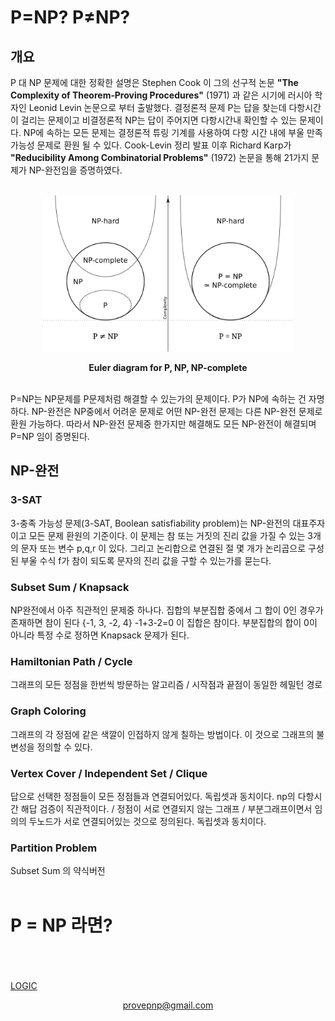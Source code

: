 # P=NP? P≠NP?
## 개요
P 대 NP 문제에 대한 정확한 설명은 Stephen Cook 이 그의 선구적 논문 **"The Complexity of Theorem‑Proving Procedures"** (1971) 과 같은 시기에 러시아 학자인 Leonid Levin 논문으로 부터 출발했다. 결정론적 문제 P는 답을 찾는데 다항시간이 걸리는 문제이고 비결정론적 NP는 답이 주어지면 다항시간내 확인할 수 있는 문제이다. NP에 속하는 모든 문제는 결정론적 튜링 기계를 사용하여 다항 시간 내에 부울 만족 가능성 문제로 환원 될 수 있다. Cook-Levin 정리 발표 이후 Richard Karp가 **"Reducibility Among Combinatorial Problems"** (1972) 논문을 통해 21가지 문제가 NP-완전임을 증명하였다.
<br>
<br>
<p align="center"><img src="P_np_np-complete_np-hard.svg.png" width="400"/></p>
<p align="center"><b>Euler diagram for P, NP, NP-complete</b></p>
<br>
P=NP는 NP문제를 P문제처럼 해결할 수 있는가의 문제이다. P가 NP에 속하는 건 자명하다. NP-완전은 NP중에서 어려운 문제로 어떤 NP-완전 문제는 다른 NP-완전 문제로 환원 가능하다. 따라서 NP-완전 문제중 한가지만 해결해도 모든 NP-완전이 해결되며 P=NP 임이 증명된다.

## NP-완전
### 3-SAT
3-충족 가능성 문제(3-SAT, Boolean satisfiability problem)는 NP-완전의 대표주자이고 모든 문제 환원의 기준이다. 이 문제는 참 또는 거짓의 진리 값을 가질 수 있는 3개의 문자 또는 변수 p,q,r 이 있다. 그리고 논리합으로 연결된 절 몇 개가 논리곱으로 구성된 부울 수식 f가 참이 되도록 문자의 진리 값을 구할 수 있는가를 묻는다.
### Subset Sum / Knapsack
NP완전에서 아주 직관적인 문제중 하나다. 집합의 부분집합 중에서 그 합이 0인 경우가 존재하면 참이 된다 {-1, 3, -2, 4} -1+3-2=0 이 집합은 참이다. 부분집합의 합이 0이 아니라 특정 수로 정하면 Knapsack 문제가 된다.
### Hamiltonian Path / Cycle
그래프의 모든 정점을 한번씩 방문하는 알고리즘 / 시작점과 끝점이 동일한 헤밀턴 경로
### Graph Coloring
그래프의 각 정점에 같은 색깔이 인접하지 않게 칠하는 방법이다. 이 것으로 그래프의 불변성을 정의할 수 있다.
### Vertex Cover / Independent Set / Clique
답으로 선택한 정점들이 모든 정점들과 연결되어있다. 독립셋과 동치이다. np의 다항시간 해답 검증이 직관적이다. / 정점이 서로 연결되지 않는 그래프 / 부분그래프이면서 임의의 두노드가 서로 연결되어있는 것으로 정의된다. 독립셋과 동치이다.
### Partition Problem
Subset Sum 의 약식버전
<br>
<br>
# P = NP 라면?
<br>
<br>
<br>
<a href="http://pvsnpkr.github.io/LOGIC">LOGIC</a>

<p align="center"><a href="mailto:provepnp@gmail.com">provepnp@gmail.com</a></p>
